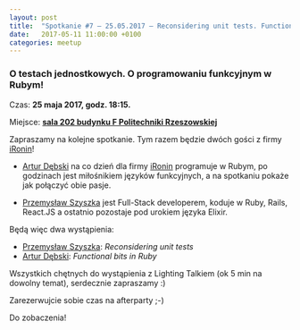 ```yaml
---
layout: post
title:  "Spotkanie #7 – 25.05.2017 – Reconsidering unit tests. Functional bits in Ruby"
date:   2017-05-11 11:00:00 +0100
categories: meetup
---
```


### O testach jednostkowych. O programowaniu funkcyjnym w Rubym!

Czas: **25 maja 2017, godz. 18:15.**

Miejsce: **[sala 202 budynku F Politechniki
Rzeszowskiej](https://www.google.pl/maps/place/Marii+Sk%C5%82odowskiej-Curie+8%2F2,+Rzesz%C3%B3w/@50.0260119,21.9828244,19z/data=!3m1!4b1!4m5!3m4!1s0x473cfbafc82e1909:0xc1f8b4e1e7f09929!8m2!3d50.0260119!4d21.9833716)**

Zapraszamy na kolejne spotkanie. Tym razem będzie dwóch gości z firmy
[iRonin](https://www.ironin.it/)! 

* [Artur Dębski](https://twitter.com/mentero) na co dzień dla firmy
[iRonin](https://www.ironin.it/) programuje w Rubym, po godzinach jest
miłośnikiem języków funkcyjnych, a na spotkaniu pokaże jak połączyć obie
pasje. 

* [Przemysław Szyszka](https://twitter.com/szysza_p) jest
Full-Stack developerem, koduje w Ruby, Rails, React.JS a ostatnio
pozostaje pod urokiem języka Elixir.

Będą więc dwa wystąpienia:

* [Przemysław Szyszka](https://twitter.com/szysza_p): *Reconsidering unit tests*
* [Artur Dębski](https://twitter.com/mentero): *Functional bits in Ruby*

Wszystkich chętnych do wystąpienia z Lighting Talkiem (ok 5 min na
dowolny temat), serdecznie zapraszamy :)

Zarezerwujcie sobie czas na afterparty ;-)

Do zobaczenia!

